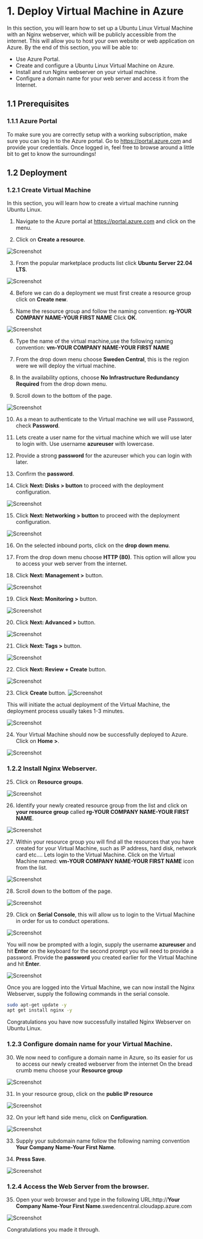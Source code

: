 # 1. Deploy Virtual Machine in Azure

In this section, you will learn how to set up a Ubuntu Linux Virtual Machine with an Nginx webserver, which will be publicly accessible from the internet. This will allow you to host your own website or web application on Azure. By the end of this section, you will be able to:

* Use Azure Portal.
* Create and configure a Ubuntu Linux Virtual Machine on Azure.
* Install and run Nginx webserver on your virtual machine.
* Configure a domain name for your web server and access it from the Internet.


## 1.1 Prerequisites

### 1.1.1 Azure Portal

To make sure you are correctly setup with a working subscription, make sure you can log in to the Azure portal. Go to <https://portal.azure.com> and provide your credentials. Once logged in, feel free to browse around a little bit to get to know the surroundings!


## 1.2 Deployment

### 1.2.1 Create Virtual Machine
In this section, you will learn how to create a virtual machine running Ubuntu Linux.

1) Navigate to the Azure portal at https://portal.azure.com and click on the menu.

2) Click on **Create a resource**.

![Screenshot](/images/Slide2.PNG)

3) From the popular marketplace products list click **Ubuntu Server 22.04 LTS**.

![Screenshot](/images/Slide3.PNG)

4) Before we can do a deployment we must first create a resource group click on **Create new**.

5) Name the resource group and follow the naming convention: **rg-YOUR COMPANY NAME-YOUR FIRST NAME** Click **OK**.

![Screenshot](/images/Slide4.PNG)

6) Type the name of the virtual machine,use the following naming convention: **vm-YOUR COMPANY NAME-YOUR FIRST NAME**

7) From the drop down menu choose **Sweden Central**, this is the region were we will deploy the virtual machine.

8) In the availability options, choose **No Infrastructure Redundancy Required** from the drop down menu.

9) Scroll down to the bottom of the page.

![Screenshot](/images/Slide5.PNG)

10) As a mean to authenticate to the Virtual machine we will use Password, check **Password**.

11) Lets create a user name for the virtual machine which we will use later to login with. Use username **azureuser** with lowercase.

12) Provide a strong **password** for the azureuser which you can login with later.

13) Confirm the **password**.

14) Click **Next: Disks > button** to proceed with the deployment configuration.

![Screenshot](/images/Slide6.PNG)

15) Click **Next: Networking > button** to proceed with the deployment configuration.


![Screenshot](/images/Slide7.PNG)

16) On the selected inbound ports, click on the **drop down menu**.

17) From the drop down menu choose **HTTP (80)**. This option will allow you to access your web server from the internet.

18) Click **Next: Management >** button.

![Screenshot](/images/Slide8.PNG)

19) Click **Next: Monitoring >** button.

![Screenshot](/images/Slide9.PNG)

20) Click **Next: Advanced >** button.

![Screenshot](/images/Slide10.PNG)

21) Click **Next: Tags >** button.

![Screenshot](/images/Slide11.PNG)

22) Click **Next: Review + Create** button.

![Screenshot](/images/Slide12.PNG)

23) Click **Create** button.
![Screenshot](/images/Slide13.PNG)

This will initiate the actual deployment of the Virtual Machine, the deployment process usually takes 1-3 minutes.

![Screenshot](/images/Slide14.PNG)

24) Your Virtual Machine should now be successfully deployed to Azure. Click on **Home >**.

![Screenshot](/images/Slide15.PNG)

### 1.2.2 Install Nginx Webserver.

25) Click on **Resource groups**.

![Screenshot](/images/Slide16.PNG)

26) Identify your newly created resource group from the list and click on **your resource group** called **rg-YOUR COMPANY NAME-YOUR FIRST NAME**. 

![Screenshot](/images/Slide17.PNG)

27) Within your resource group you will find all the resources that you have created for your Virtual Machine, such as IP address, hard disk, network card etc.... Lets login to the Virtual Machine. Click on the Virtual Machine named: **vm-YOUR COMPANY NAME-YOUR FIRST NAME** icon from the list.

![Screenshot](/images/Slide18.PNG)

28) Scroll down to the bottom of the page.

![Screenshot](/images/Slide19.PNG)

29) Click on **Serial Console**, this will allow us to login to the Virtual Machine in order for us to conduct operations.

![Screenshot](/images/Slide20.PNG)

You will now be prompted with a login, supply the username **azureuser** and hit **Enter** on the keyboard for the second prompt you will need to provide a password. Provide the **password** you created earlier for the Virtual Machine and hit **Enter**.

![Screenshot](/images/Slide21.PNG)

Once you are logged into the Virtual Machine, we can now install the Nginx Webserver, supply the following commands in the serial console.

````bash
sudo apt-get update -y
apt get install nginx -y
````

Congratulations you have now successfully installed Nginx Webserver on Ubuntu Linux.



### 1.2.3 Configure domain name for your Virtual Machine.

30) We now need to configure a domain name in Azure, so its easier for us to access our newly created webserver from the internet On the bread crumb menu choose your **Resource group**

![Screenshot](/images/Slide22.PNG)

31) In your resource group, click on the **public IP resource**

![Screenshot](/images/Slide23.PNG)

32) On your left hand side menu, click on **Configuration**.

![Screenshot](/images/Slide24.PNG)

33) Supply your subdomain name follow the following naming convention **Your Company Name-Your First Name**.

34) **Press Save**.

![Screenshot](/images/Slide25.PNG)

### 1.2.4 Access the Web Server from the browser.

35) Open your web browser and type in the following URL:http://**Your Company Name-Your First Name**.swedencentral.cloudapp.azure.com

![Screenshot](/images/Slide26.PNG)


Congratulations you made it through.